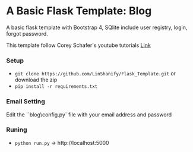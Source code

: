 # A Basic Flask Template: Blog

A basic flask template with Bootstrap 4, SQlite include user registry, login, forgot password.

This template follow Corey Schafer's youtube tutorials [Link](https://www.youtube.com/playlist?list=PL-osiE80TeTs4UjLw5MM6OjgkjFeUxCYH)

### __Setup__
* `git clone https://github.com/LinShanify/Flask_Template.git` or download the zip
* `pip install -r requirements.txt`

### __Email Setting__
Edit the ``blog\config.py` file with your email address and password

### __Runing__
* `python run.py` -> http://localhost:5000
